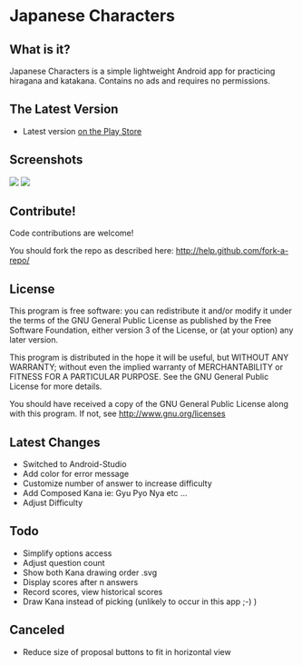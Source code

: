 Japanese Characters
========================

What is it?
-----------

Japanese Characters is a simple lightweight Android app for practicing hiragana and katakana. Contains no ads and requires no permissions.


The Latest Version
------------------

- Latest version [on the Play Store](https://play.google.com/store/apps/details?id=com.pikamander2.japanesequiz)


Screenshots
-----------

![](./screenshot-1.png)
![](./screenshot-4.png)


Contribute!
-----------

Code contributions are welcome!

You should fork the repo as described here: http://help.github.com/fork-a-repo/


License
-------

This program is free software: you can redistribute it and/or modify
it under the terms of the GNU General Public License as published by
the Free Software Foundation, either version 3 of the License, or
(at your option) any later version.

This program is distributed in the hope it will be useful,
but WITHOUT ANY WARRANTY; without even the implied warranty of
MERCHANTABILITY or FITNESS FOR A PARTICULAR PURPOSE. See the
GNU General Public License for more details.

You should have received a copy of the GNU General Public License
along with this program.  If not, see http://www.gnu.org/licenses

Latest Changes
--------------
* Switched to Android-Studio
* Add color for error message
* Customize number of answer to increase difficulty
* Add Composed Kana   ie:  Gyu  Pyo  Nya etc ...
* Adjust Difficulty

Todo
----
* Simplify options access
* Adjust question count
* Show both Kana drawing order .svg
* Display scores after n answers
* Record scores, view historical scores
* Draw Kana instead of picking (unlikely to occur in this app ;-) )


Canceled
--------
* Reduce size of proposal buttons to fit in horizontal view
